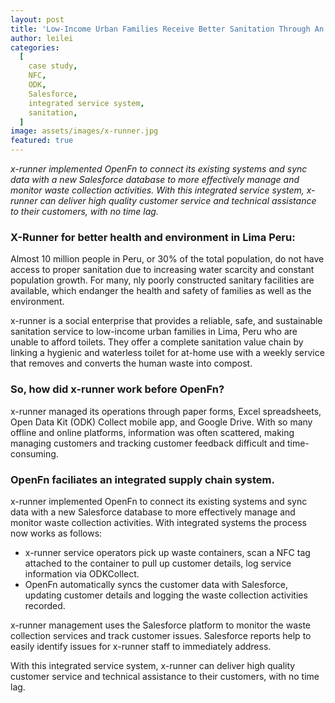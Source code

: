 ```yaml
---
layout: post
title: 'Low-Income Urban Families Receive Better Sanitation Through An Integrated Supply Chain System'
author: leilei
categories:
  [
    case study,
    NFC,
    ODK,
    Salesforce,
    integrated service system,
    sanitation,
  ]
image: assets/images/x-runner.jpg
featured: true
---
```


_x-runner implemented OpenFn to connect its existing systems and sync data with a new Salesforce database to more effectively manage and monitor waste collection activities. With this integrated service system, x-runner can deliver high quality customer service and technical assistance to their customers, with no time lag._

### X-Runner for better health and environment in Lima Peru:

Almost 10 million people in Peru, or 30% of the total population, do not have access to proper sanitation due to increasing water scarcity and constant population growth. For many, nly poorly constructed sanitary facilities are available, which endanger the health and safety of families as well as the environment. 

x-runner is a social enterprise that provides a reliable, safe, and sustainable sanitation service to low-income urban families in Lima, Peru who are unable to afford toilets. They offer a complete sanitation value chain by linking a hygienic and waterless toilet for at-home use with a weekly service that removes and converts the human waste into compost.

### So, how did x-runner work before OpenFn?

x-runner managed its operations through paper forms, Excel spreadsheets, Open Data Kit (ODK) Collect mobile app, and Google Drive. With so many offline and online platforms, information was often scattered, making managing customers and tracking customer feedback difficult and time-consuming. 

### OpenFn faciliates an integrated supply chain system. 

x-runner implemented OpenFn to connect its existing systems and sync data with a new Salesforce database to more effectively manage and monitor waste collection activities. With integrated systems the process now works as follows: 
- x-runner service operators pick up waste containers, scan a NFC tag attached to the container to pull up customer details, log service information via ODKCollect.
- OpenFn automatically syncs the customer data with Salesforce, updating customer details and logging the waste collection activities recorded.

x-runner management uses the Salesforce platform to monitor the waste collection services and track customer issues. Salesforce  reports help to easily identify issues for x-runner staff to immediately address.

With this integrated service system, x-runner can deliver high quality customer service and technical assistance to their customers, with no time lag. 

